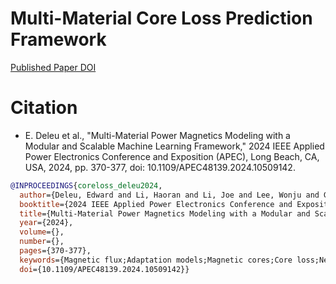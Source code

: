 # Multi-Material Core Loss Prediction Framework

[Published Paper DOI](https://doi.org/10.1109/APEC48139.2024.10509142)

# Citation

- E. Deleu et al., "Multi-Material Power Magnetics Modeling with a Modular and Scalable Machine Learning Framework," 2024 IEEE Applied Power Electronics Conference and Exposition (APEC), Long Beach, CA, USA, 2024, pp. 370-377, doi: 10.1109/APEC48139.2024.10509142.

```bibtex
@INPROCEEDINGS{coreloss_deleu2024,
  author={Deleu, Edward and Li, Haoran and Li, Joe and Lee, Wonju and Guillod, Thomas and Sullivan, Charles R. and Wang, Shukai and Chen, Minjie},
  booktitle={2024 IEEE Applied Power Electronics Conference and Exposition (APEC)}, 
  title={Multi-Material Power Magnetics Modeling with a Modular and Scalable Machine Learning Framework}, 
  year={2024},
  volume={},
  number={},
  pages={370-377},
  keywords={Magnetic flux;Adaptation models;Magnetic cores;Core loss;Neural networks;Magnetic domains;Machine learning;power magnetics;core loss;soft magnetic materials;machine learning;neural networks;transformer model},
  doi={10.1109/APEC48139.2024.10509142}}
```
